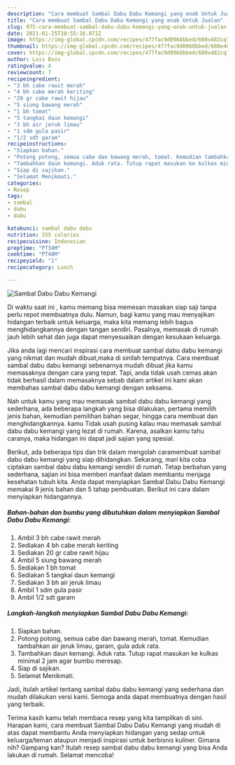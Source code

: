 ```yaml
---
description: "Cara membuat Sambal Dabu Dabu Kemangi yang enak Untuk Jualan"
title: "Cara membuat Sambal Dabu Dabu Kemangi yang enak Untuk Jualan"
slug: 975-cara-membuat-sambal-dabu-dabu-kemangi-yang-enak-untuk-jualan
date: 2021-01-25T10:55:16.071Z
image: https://img-global.cpcdn.com/recipes/477fac9d0968bbed/680x482cq70/sambal-dabu-dabu-kemangi-foto-resep-utama.jpg
thumbnail: https://img-global.cpcdn.com/recipes/477fac9d0968bbed/680x482cq70/sambal-dabu-dabu-kemangi-foto-resep-utama.jpg
cover: https://img-global.cpcdn.com/recipes/477fac9d0968bbed/680x482cq70/sambal-dabu-dabu-kemangi-foto-resep-utama.jpg
author: Lois Bass
ratingvalue: 4
reviewcount: 7
recipeingredient:
- "3 bh cabe rawit merah"
- "4 bh cabe merah keriting"
- "20 gr cabe rawit hijau"
- "5 siung bawang merah"
- "1 bh tomat"
- "5 tangkai daun kemangi"
- "3 bh air jeruk limau"
- "1 sdm gula pasir"
- "1/2 sdt garam"
recipeinstructions:
- "Siapkan bahan."
- "Potong potong, semua cabe dan bawang merah, tomat. Kemudian tambahkan air jeruk limau, garam, gula aduk rata."
- "Tambahkan daun kemangi. Aduk rata. Tutup rapat masukan ke kulkas minimal 2 jam agar bumbu meresap."
- "Siap di sajikan."
- "Selamat Menikmati."
categories:
- Resep
tags:
- sambal
- dabu
- dabu

katakunci: sambal dabu dabu 
nutrition: 255 calories
recipecuisine: Indonesian
preptime: "PT34M"
cooktime: "PT40M"
recipeyield: "1"
recipecategory: Lunch

---
```



![Sambal Dabu Dabu Kemangi](https://img-global.cpcdn.com/recipes/477fac9d0968bbed/680x482cq70/sambal-dabu-dabu-kemangi-foto-resep-utama.jpg)

Di waktu  saat ini , kamu memang bisa memesan masakan siap saji tanpa perlu repot membuatnya dulu. Namun, bagi kamu yang mau menyajikan hidangan terbaik untuk keluarga, maka kita memang lebih bagus menghidangkannya dengan tangan sendiri. Pasalnya, memasak di rumah jauh lebih sehat dan juga dapat menyesuaikan dengan kesukaan keluarga.

Jika anda lagi mencari inspirasi cara membuat sambal dabu dabu kemangi yang nikmat dan mudah dibuat,maka di sinilah tempatnya. Cara membuat sambal dabu dabu kemangi  sebenarnya mudah dibuat jika kamu memasaknya dengan cara yang tepat. Tapi, anda tidak usah cemas akan tidak berhasil dalam memasaknya 
sebab dalam artikel ini kami akan membahas sambal dabu dabu kemangi dengan seksama.  



Nah untuk kamu yang mau memasak sambal dabu dabu kemangi yang sederhana, ada beberapa langkah yang bisa dilakukan, pertama memilih jenis bahan, kemudian pemilihan bahan segar, hingga cara membuat dan menghidangkannya. kamu Tidak usah pusing kalau mau memasak sambal dabu dabu kemangi yang lezat di rumah. Karena, asalkan kamu  tahu caranya, maka hidangan ini dapat jadi sajian yang spesial.

Berikut, ada beberapa tips dan trik dalam mengolah caramembuat sambal dabu dabu kemangi yang siap dihidangkan. Sekarang, mari kita coba ciptakan sambal dabu dabu kemangi sendiri di rumah. Tetap berbahan yang sederhana, sajian ini bisa memberi manfaat dalam membantu menjaga kesehatan tubuh kita. Anda dapat menyiapkan Sambal Dabu Dabu Kemangi memakai 9 jenis bahan dan 5 tahap pembuatan. Berikut ini cara dalam menyiapkan hidangannya.

<!--inarticleads1-->

##### Bahan-bahan dan bumbu yang dibutuhkan dalam menyiapkan Sambal Dabu Dabu Kemangi:

1. Ambil 3 bh cabe rawit merah
1. Sediakan 4 bh cabe merah keriting
1. Sediakan 20 gr cabe rawit hijau
1. Ambil 5 siung bawang merah
1. Sediakan 1 bh tomat
1. Sediakan 5 tangkai daun kemangi
1. Sediakan 3 bh air jeruk limau
1. Ambil 1 sdm gula pasir
1. Ambil 1/2 sdt garam




<!--inarticleads2-->

##### Langkah-langkah menyiapkan Sambal Dabu Dabu Kemangi:

1. Siapkan bahan.
1. Potong potong, semua cabe dan bawang merah, tomat. Kemudian tambahkan air jeruk limau, garam, gula aduk rata.
1. Tambahkan daun kemangi. Aduk rata. Tutup rapat masukan ke kulkas minimal 2 jam agar bumbu meresap.
1. Siap di sajikan.
1. Selamat Menikmati.




Jadi, itulah artikel tentang  sambal dabu dabu kemangi  yang sederhana dan mudah dilakukan versi kami. Semoga anda dapat membuatnya dengan hasil yang terbaik. 

Terima kasih kamu telah membaca resep yang kita tampilkan di sini. Harapan kami, cara membuat  Sambal Dabu Dabu Kemangi yang mudah di atas dapat membantu Anda menyiapkan hidangan yang sedap untuk keluarga/teman ataupun menjadi inspirasi untuk berbisnis kuliner. Gimana nih? Gampang kan? Itulah resep sambal dabu dabu kemangi yang bisa Anda lakukan di rumah. Selamat mencoba!

